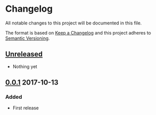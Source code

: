 # Changelog
All notable changes to this project will be documented in this file.

The format is based on [Keep a Changelog](http://keepachangelog.com/)
and this project adheres to [Semantic Versioning](http://semver.org/).

## [Unreleased]
- Nothing yet

## [0.0.1] 2017-10-13
### Added
- First release 

[Unreleased]: https://github.com/HopefulLlama/LogoJS/compare/v0.0.1...HEAD
[0.0.1]: https://github.com/HopefulLlama/LogoJS/compare/v8573a596caf11f80562f8000f7be6846c2f36c87...v0.0.1